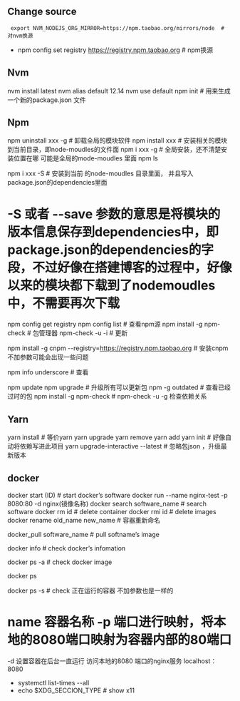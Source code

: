 ## Change source
` export NVM_NODEJS_ORG_MIRROR=https://npm.taobao.org/mirrors/node  # 对nvm换源`
- npm config set registry https://registry.npm.taobao.org                 # npm换源

## Nvm
nvm install latest
nvm alias default 12.14
nvm use default
npm init # 用来生成一个新的package.json 文件

## Npm
npm  uninstall xxx -g # 卸载全局的模块软件
npm install xxx     # 安装相关的模块到当前目录，即node-moudles的文件面
npm i  xxx -g    # 全局安装，还不清楚安装位置在哪 可能是全局的mode-moudles 里面
npm ls

npm i xxx -S   #  安装到当前 的node-moudles 目录里面， 并且写入package.json的dependencies里面
# -S 或者 --save 参数的意思是将模块的版本信息保存到dependencies中，即package.json的dependencies的字段，不过好像在搭建博客的过程中，好像以来的模块都下载到了nodemoudles中，不需要再次下载

npm config get registry
npm config list      # 查看npm源
npm install -g npm-check   #  包管理器
npm-check -u -i # 更新

npm install -g cnpm --registry=https://registry.npm.taobao.org           # 安装cnpm 不加参数可能会出现一些问题

npm info underscore     # 查看

npm update
npm upgrade   # 升级所有可以更新包
npm -g outdated   # 查看已经过时的包
npm install -g npm-check  # npm-check -u -g  检查依赖关系

## Yarn
yarn install #  等价yarn
yarn upgrade
yarn remove
yarn add
yarn init  # 好像自动将依赖写进此项目
yarn upgrade-interactive --latest    # 忽略包json ，升级最新版本

## docker
docker start (ID)     # start docker’s software
docker run --name nginx-test -p 8080:80 -d nginx(镜像名称)
docker search software_name # search  software
docker rm id  # delete container
docker rmi id # delete images
docker rename old_name new_name    # 容器重新命名

docker_pull software_name # pull softname’s image

docker info       # check docker’s infomation

docker ps -a      # check docker image

docker ps

docker ps -s     # check 正在运行的容器 不加参数也是一样的


# name 容器名称   -p 端口进行映射，将本地的8080端口映射为容器内部的80端口
-d 设置容器在后台一直运行
访问本地的8080 端口的nginx服务    localhost：8080

- systemctl list-times --all
- echo $XDG_SECCION_TYPE # show x11
